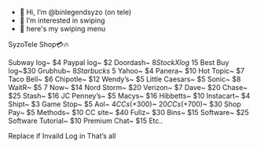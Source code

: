 - 👋 Hi, I’m @binlegendsyzo (on tele)
- 👀 I’m interested in swiping
- 🛒 here's my swiping menu


SyzoTele Shop💳🔥

Subway log~ $4
Paypal log~ $2
Doordash~ $8
Stock X log~$15
Best Buy log~$30
Grubhub~ $8
Starbucks~$5
Yahoo~ $4
Panera~ $10
Hot Topic~ $7
Taco Bell~ $6
Chipotle~ $12
Wendy’s~ $5
Little Caesars~ $5
Sonic~ $8
WaitR~ $5
7 Now~ $14
Nord Storm~ $20
Verizon~ $7
Dave~ $20
Chase~ $25
Stash~ $16
JC Penney’s~ $5
Macys~ $16
Hibbetts~ $10
Instacart~ $4
Shipt~ $3
Game Stop~ $5
Aol~ $4
CCs (+$300)~ $20
CCs (+$700)~ $30
Shop Pay~ $5
Methods~ $10
CC site~ $40
Fullz~ $30
Bins~ $15
Software~ $25
Software Tutorial~ $10
Premium Chat~ $15
Etc..

Replace if Invaild Log in That’s all



